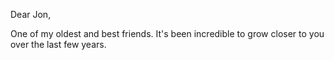 Dear Jon, 

One of my oldest and best friends. It's been incredible to grow closer to you over the last few years.
